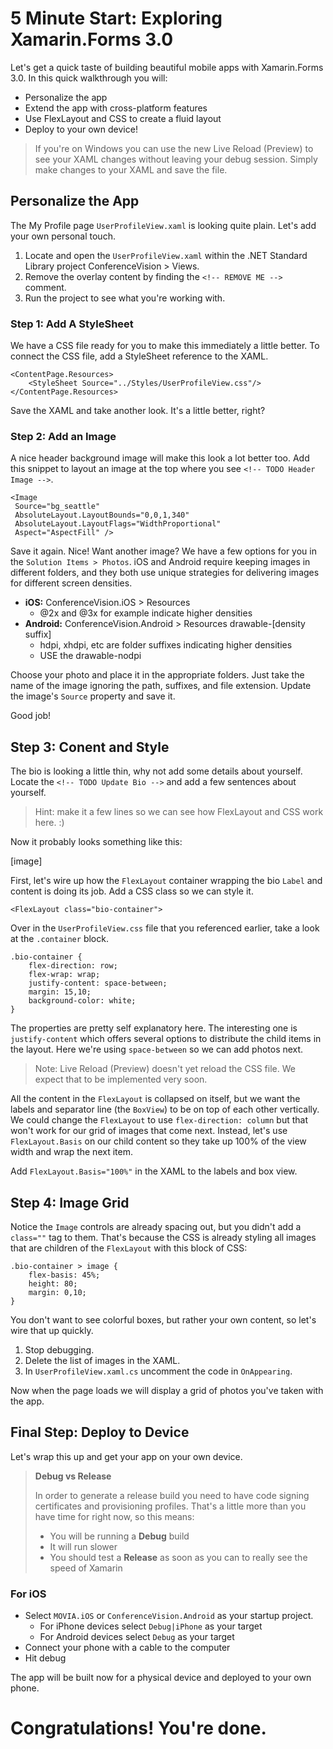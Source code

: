 ﻿# 5 Minute Start: Exploring Xamarin.Forms 3.0

Let's get a quick taste of building beautiful mobile apps with Xamarin.Forms 3.0. In this quick walkthrough you will:

* Personalize the app
* Extend the app with cross-platform features
* Use FlexLayout and CSS to create a fluid layout
* Deploy to your own device!

> If you're on Windows you can use the new Live Reload (Preview) to see your XAML changes without leaving your debug session. Simply make changes to your XAML and save the file. 


## Personalize the App

The My Profile page `UserProfileView.xaml` is looking quite plain. Let's add your own personal touch.

1. Locate and open the `UserProfileView.xaml` within the .NET Standard Library project ConferenceVision > Views.
2. Remove the overlay content by finding the `<!-- REMOVE ME -->` comment.
3. Run the project to see what you're working with.


### Step  1: Add A StyleSheet

We have a CSS file ready for you to make this immediately a little better. To connect the CSS file, add a StyleSheet reference to the XAML.

```
<ContentPage.Resources>
    <StyleSheet Source="../Styles/UserProfileView.css"/>
</ContentPage.Resources>
```

Save the XAML and take another look. It's a little better, right?


### Step 2: Add an Image

A nice header background image will make this look a lot better too. Add this snippet to layout an image at the top where you see `<!-- TODO Header Image -->`.

```
<Image 
 Source="bg_seattle"
 AbsoluteLayout.LayoutBounds="0,0,1,340"
 AbsoluteLayout.LayoutFlags="WidthProportional"
 Aspect="AspectFill" />
```

Save it again. Nice! Want another image? We have a few options for you in the `Solution Items > Photos`. iOS and Android require keeping images in different folders, and they both use unique strategies for delivering images for different screen densities.

* **iOS:** ConferenceVision.iOS > Resources
  * @2x and @3x for example indicate higher densities
* **Android:** ConferenceVision.Android > Resources drawable-[density suffix]
  * hdpi, xhdpi, etc are folder suffixes indicating higher densities
  * USE the drawable-nodpi

Choose your photo and place it in the appropriate folders.
Just take the name of the image ignoring the path, suffixes, and file extension. Update the image's `Source` property and save it.

Good job!

## Step 3: Conent and Style

The bio is looking a little thin, why not add some details about yourself. Locate the `<!-- TODO Update Bio -->` and add a few sentences about yourself.

> Hint: make it a few lines so we can see how FlexLayout and CSS work here. :)

Now it probably looks something like this:

[image]

First, let's wire up how the `FlexLayout` container wrapping the bio `Label` and content is doing its job. Add a CSS class so we can style it.

```
<FlexLayout class="bio-container">
```

Over in the `UserProfileView.css` file that you referenced earlier, take a look at the `.container` block.

```
.bio-container {
    flex-direction: row;
    flex-wrap: wrap;
    justify-content: space-between;
    margin: 15,10;
    background-color: white;
}
```

The properties are pretty self explanatory here. The interesting one is `justify-content` which offers several options to distribute the child items in the layout. Here we're using `space-between` so we can add photos next.

> Note: Live Reload (Preview) doesn't yet reload the CSS file. We expect that to be implemented very soon.

All the content in the `FlexLayout` is collapsed on itself, but we want the labels and separator line (the `BoxView`) to be on top of each other vertically. We could change the `FlexLayout` to use `flex-direction: column` but that won't work for our grid of images that come next. Instead, let's use `FlexLayout.Basis` on our child content so they take up 100% of the view width and wrap the next item.

Add `FlexLayout.Basis="100%"` in the XAML to the labels and box view.

## Step 4: Image Grid

Notice the `Image` controls are already spacing out, but you didn't add a `class=""` tag to them. That's because the CSS is already styling all images that are children of the `FlexLayout` with this block of CSS:

```
.bio-container > image {
    flex-basis: 45%;
    height: 80;
    margin: 0,10;
}
```

You don't want to see colorful boxes, but rather your own content, so let's wire that up quickly. 

1. Stop debugging.
2. Delete the list of images in the XAML.  
3. In `UserProfileView.xaml.cs` uncomment the code in `OnAppearing`.

Now when the page loads we will display a grid of photos you've taken with the app. 
 
## Final Step: Deploy to Device
Let's wrap this up and get your app on your own device. 

> **Debug vs Release**
> 
> In order to generate a release build you need to have code signing certificates and provisioning profiles. That's a little more than you have time for right now, so this means:
> - You will be running a **Debug** build
> - It will run slower
> - You should test a **Release** as soon as you can to really see the speed of Xamarin

### For iOS

- Select `MOVIA.iOS` or `ConferenceVision.Android` as your startup project.
    - For iPhone devices select `Debug|iPhone` as your target
    - For Android devices select `Debug` as your target
- Connect your phone with a cable to the computer
- Hit debug

The app will be built now for a physical device and deployed to your own phone.

# Congratulations! You're done.

